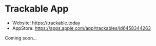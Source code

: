 # Trackable App
- Website: https://trackable.today
- AppStore: https://apps.apple.com/app/trackables/id6458344263

Coming soon...
